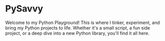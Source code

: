 # PySavvy
Welcome to my Python Playground! This is where I tinker, experiment, and bring my Python projects to life. Whether it's a small script, a fun side project, or a deep dive into a new Python library, you'll find it all here.
